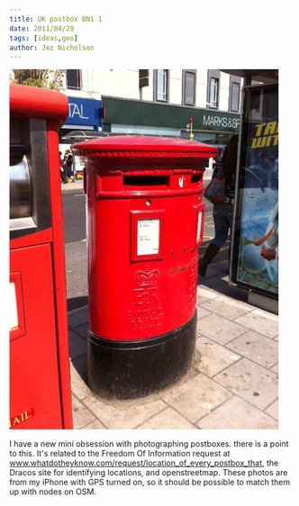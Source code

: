 ```yaml
---
title: UK postbox BN1 1
date: 2011/04/20
tags: [ideas,geo]
author: Jez Nicholson
---
```

<p><div class='p_embed p_image_embed'>
<a href="/media/getfile/files.posterous.com/jnicho02/GCWrUiGELDU6yghBwgDE3MNMao2a8xm35fk8Ps3bstmOt39AeAF9a4h4XoFF/photo.jpg"><img alt="Photo" height="640" src="/media/getfile/files.posterous.com/jnicho02/JIOHJZsQHaEai651zSCLz8GaIPjRiXvb7aDKWzIqw2E6ovaxmmnSNlWwmQxv/photo.jpg.scaled.500.jpg" width="478" /></a>
</div>
</p>

I have a new mini obsession with photographing postboxes. there is a point to this. It's related to the Freedom Of Information request at <a href="http://www.whatdotheyknow.com/request/location_of_every_postbox_that">www.whatdotheyknow.com/request/location_of_every_postbox_that</a>, the Dracos site for identifying locations, and openstreetmap. These photos are from my iPhone with GPS turned on, so it should be possible to match them up with nodes on OSM.
